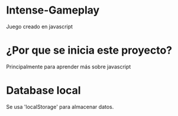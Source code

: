 # Intense-Gameplay
Juego creado en javascript

# ¿Por que se inicia este proyecto?
Principalmente para aprender más sobre javascript

# Database local
Se usa 'localStorage' para almacenar datos.
